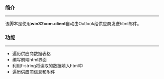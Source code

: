 ### 简介

---

该脚本是使用**win32com.client**自动由Outlook给供应商发送html邮件。

### 功能

---

- 遍历供应商数据表格
- 编写前端html界面
- 利用f-string将读取的数据填入html中
- 遍历供应商信息和附件

